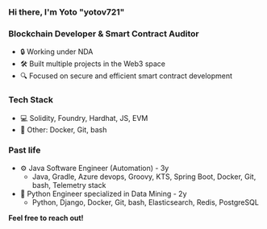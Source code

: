 ### Hi there, I'm Yoto "yotov721" 
### **Blockchain Developer & Smart Contract Auditor**  
- 🔒 Working under NDA  
- 🛠️ Built multiple projects in the Web3 space  
- 🔍 Focused on secure and efficient smart contract development
### Tech Stack
- 💻 Solidity, Foundry, Hardhat, JS, EVM
- 🧪 Other: Docker, Git, bash
### Past life
- ⚙️ Java Software Engineer (Automation) - 3y
  - Java, Gradle, Azure devops, Groovy, KTS, Spring Boot, Docker, Git, bash, Telemetry stack
- 🐍 Python Engineer specialized in Data Mining - 2y
  - Python, Django, Docker, Git, bash, Elasticsearch, Redis, PostgreSQL

**Feel free to reach out!**


